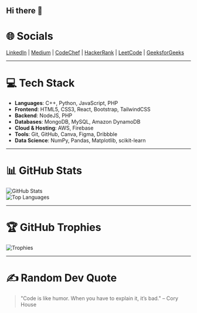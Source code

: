 ## Hi there 👋
# 🌐 Socials
[LinkedIn](https://www.linkedin.com/in/your-profile) | [Medium](https://medium.com/@your-profile) | [CodeChef](https://www.codechef.com/users/your-profile) | [HackerRank](https://www.hackerrank.com/your-profile) | [LeetCode](https://leetcode.com/your-profile) | [GeeksforGeeks](https://www.geeksforgeeks.org/)

---

# 💻 Tech Stack
- **Languages**: C++, Python, JavaScript, PHP
- **Frontend**: HTML5, CSS3, React, Bootstrap, TailwindCSS
- **Backend**: NodeJS, PHP
- **Databases**: MongoDB, MySQL, Amazon DynamoDB
- **Cloud & Hosting**: AWS, Firebase
- **Tools**: Git, GitHub, Canva, Figma, Dribbble
- **Data Science**: NumPy, Pandas, Matplotlib, scikit-learn

---

# 📊 GitHub Stats
![GitHub Stats](https://github-readme-stats.vercel.app/api?username=your-github-username&show_icons=true&hide_title=true&theme=radical)  
![Top Languages](https://github-readme-stats.vercel.app/api/top-langs/?username=your-github-username&layout=compact&theme=radical)

---

# 🏆 GitHub Trophies
![Trophies](https://github-profile-trophy.vercel.app/?username=your-github-username&theme=radical)

---

# ✍️ Random Dev Quote
> "Code is like humor. When you have to explain it, it’s bad." – Cory House


<!--
**SimaRjb/SimaRjb** is a ✨ _special_ ✨ repository because its `README.md` (this file) appears on your GitHub profile.

Here are some ideas to get you started:

- 🔭 I’m currently working on ...
- 🌱 I’m currently learning ...
- 👯 I’m looking to collaborate on ...
- 🤔 I’m looking for help with ...
- 💬 Ask me about ...
- 📫 How to reach me: ...
- 😄 Pronouns: ...
- ⚡ Fun fact: ...
-->
